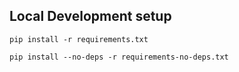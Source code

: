 ## Local Development setup

`pip install -r requirements.txt`

`pip install --no-deps -r requirements-no-deps.txt`